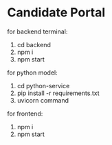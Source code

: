 # Candidate Portal
for backend terminal:
1) cd backend
2) npm i 
3) npm start

for python model:
1) cd python-service
2) pip install -r requirements.txt
3) uvicorn command

for frontend:
1) npm i 
2) npm start
